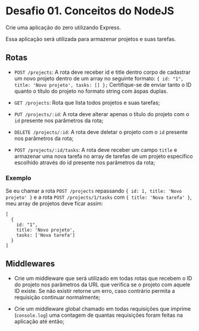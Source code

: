 # Desafio 01. Conceitos do NodeJS

Crie uma aplicação do zero utilizando Express.

Essa aplicação será utilizada para armazenar projetos e suas tarefas.

## Rotas
- ```POST /projects```: A rota deve receber id e title dentro corpo de cadastrar um novo projeto dentro de um array no seguinte formato: ```{ id: "1", title: 'Novo projeto', tasks: [] };``` Certifique-se de enviar tanto o ID quanto o título do projeto no formato string com àspas duplas.

- ```GET /projects```: Rota que lista todos projetos e suas tarefas;

- ```PUT /projects/:id```: A rota deve alterar apenas o título do projeto com o ```id``` presente nos parâmetros da rota;

- ```DELETE /projects/:id```: A rota deve deletar o projeto com o ```id``` presente nos parâmetros da rota;

- ```POST /projects/:id/tasks```: A rota deve receber um campo ```title``` e armazenar uma nova tarefa no array de tarefas de um projeto específico escolhido através do id presente nos parâmetros da rota;

### Exemplo
Se eu chamar a rota ```POST /projects``` repassando ```{ id: 1, title: 'Novo projeto' }``` e a rota ```POST /projects/1/tasks``` com ```{ title: 'Nova tarefa' }```, meu array de projetos deve ficar assim:
```
[
  {
    id: "1",
    title: 'Novo projeto',
    tasks: ['Nova tarefa']
  }
]
```
## Middlewares
- Crie um middleware que será utilizado em todas rotas que recebem o ID do projeto nos parâmetros da URL que verifica se o projeto com aquele ID existe. Se não existir retorne um erro, caso contrário permita a requisição continuar normalmente;

- Crie um middleware global chamado em todas requisições que imprime (```console.log```) uma contagem de quantas requisições foram feitas na aplicação até então;
